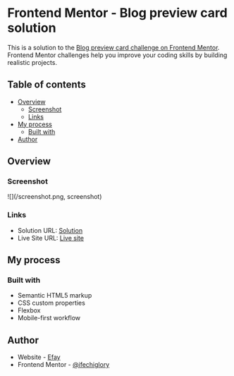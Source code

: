 # Frontend Mentor - Blog preview card solution

This is a solution to the [Blog preview card challenge on Frontend Mentor](https://www.frontendmentor.io/challenges/blog-preview-card-ckPaj01IcS). Frontend Mentor challenges help you improve your coding skills by building realistic projects.

## Table of contents

- [Overview](#overview)
  - [Screenshot](#screenshot)
  - [Links](#links)
- [My process](#my-process)
  - [Built with](#built-with)
- [Author](#author)

## Overview

### Screenshot

![](/screenshot.png, screenshot)

### Links

- Solution URL: [Solution](https://github.com/ifechiglory/blog-preview)
- Live Site URL: [Live site](https://blog-preview-swart-two.vercel.app/)

## My process

### Built with

- Semantic HTML5 markup
- CSS custom properties
- Flexbox
- Mobile-first workflow

## Author

- Website - [Efay](https://portfolio-ifechiglory.vercel.app/)
- Frontend Mentor - [@ifechiglory](https://www.frontendmentor.io/profile/ifechiglory)
